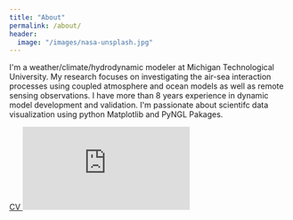 ```yaml
---
title: "About"
permalink: /about/
header:
  image: "/images/nasa-unsplash.jpg"
---
```


I'm a weather/climate/hydrodynamic modeler at Michigan Technological University. My research focuses on investigating the air-sea interaction processes using coupled atmosphere and ocean models as well as remote sensing observations. I have more than 8 years experience in dynamic model development and validation. I'm passionate about scientifc data visualization using python Matplotlib and PyNGL Pakages.  

<a href="https://github.com/qishiphd/qishiphd.github.io/blob/master/pdf/QiShi-cv.pdf" target="_blank">CV </a>
<embed src="https://github.com/qishiphd/qishiphd.github.io/blob/master/pdf/QiShi-cv.pdf" type="application/pdf" />
